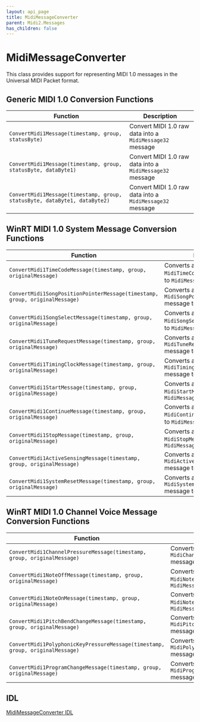 ```yaml
---
layout: api_page
title: MidiMessageConverter
parent: Midi2.Messages
has_children: false
---
```


# MidiMessageConverter

This class provides support for representing MIDI 1.0 messages in the Universal MIDI Packet format.

## Generic MIDI 1.0 Conversion Functions

| Function | Description |
| --------------- | ----------- |
| `ConvertMidi1Message(timestamp, group, statusByte)` | Convert MIDI 1.0 raw data into a `MidiMessage32` message |
| `ConvertMidi1Message(timestamp, group, statusByte, dataByte1)` | Convert MIDI 1.0 raw data into a `MidiMessage32` message |
| `ConvertMidi1Message(timestamp, group, statusByte, dataByte1, dataByte2)` | Convert MIDI 1.0 raw data into a `MidiMessage32` message |

## WinRT MIDI 1.0 System Message Conversion Functions

| Function | Description |
| --------------- | ----------- |
| `ConvertMidi1TimeCodeMessage(timestamp, group, originalMessage)` | Converts a WinRT MIDI 1.0 `MidiTimeCodeMessage` message to `MidiMessage32`|
| `ConvertMidi1SongPositionPointerMessage(timestamp, group, originalMessage)` | Converts a WinRT MIDI 1.0 `MidiSongPositionPointerMessage` message to `MidiMessage32`|
| `ConvertMidi1SongSelectMessage(timestamp, group, originalMessage)` | Converts a WinRT MIDI 1.0 `MidiSongSelectMessage` message to `MidiMessage32`|
| `ConvertMidi1TuneRequestMessage(timestamp, group, originalMessage)` | Converts a WinRT MIDI 1.0 `MidiTuneRequestMessage` message to `MidiMessage32`|
| `ConvertMidi1TimingClockMessage(timestamp, group, originalMessage)` | Converts a WinRT MIDI 1.0 `MidiTimingClockMessage` message to `MidiMessage32`|
| `ConvertMidi1StartMessage(timestamp, group, originalMessage)` | Converts a WinRT MIDI 1.0 `MidiStartMessage` message to `MidiMessage32`|
| `ConvertMidi1ContinueMessage(timestamp, group, originalMessage)` | Converts a WinRT MIDI 1.0 `MidiContinueMessage` message to `MidiMessage32`|
| `ConvertMidi1StopMessage(timestamp, group, originalMessage)` | Converts a WinRT MIDI 1.0 `MidiStopMessage` message to `MidiMessage32`|
| `ConvertMidi1ActiveSensingMessage(timestamp, group, originalMessage)` | Converts a WinRT MIDI 1.0 `MidiActiveSensingMessage` message to `MidiMessage32`|
| `ConvertMidi1SystemResetMessage(timestamp, group, originalMessage)` | Converts a WinRT MIDI 1.0 `MidiSystemResetMessage` message to `MidiMessage32`|

## WinRT MIDI 1.0 Channel Voice Message Conversion Functions

| Function | Description |
| --------------- | ----------- |
| `ConvertMidi1ChannelPressureMessage(timestamp, group, originalMessage)` | Converts a WinRT MIDI 1.0 `MidiChannelPressureMessage` message to `MidiMessage32`|
| `ConvertMidi1NoteOffMessage(timestamp, group, originalMessage)` | Converts a WinRT MIDI 1.0 `MidiNoteOffMessage` message to `MidiMessage32`|
| `ConvertMidi1NoteOnMessage(timestamp, group, originalMessage)` | Converts a WinRT MIDI 1.0 `MidiNoteOnMessage` message to `MidiMessage32`|
| `ConvertMidi1PitchBendChangeMessage(timestamp, group, originalMessage)` | Converts a WinRT MIDI 1.0 `MidiPitchBendChangeMessage` message to `MidiMessage32`|
| `ConvertMidi1PolyphonicKeyPressureMessage(timestamp, group, originalMessage)` | Converts a WinRT MIDI 1.0 `MidiPolyphonicKeyPressureMessage` message to `MidiMessage32`|
| `ConvertMidi1ProgramChangeMessage(timestamp, group, originalMessage)` | Converts a WinRT MIDI 1.0 `MidiProgramChangeMessage` message to `MidiMessage32`|

## IDL

[MidiMessageConverter IDL](https://github.com/microsoft/MIDI/blob/main/src/app-sdk/winrt-messages/MidiMessageConverter.idl)

